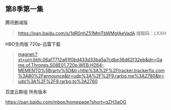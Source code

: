
## 第8季第一集 ##

腾讯删减版

> https://pan.baidu.com/s/1dR0nhZ51MmTbWMgIAeVadA  提取码：LXXH

HBO生肉版 720p-迅雷下载 

> [magnet:?xt=urn:btih:06af7712a61f0bd433d33ba5a7cdbe36d62f32eb&dn=Game.of.Thrones.S08E01.720p.WEB.H264-MEMENTO%5Brartv%5D&tr=http%3A%2F%2Ftracker.trackerfix.com%3A80%2Fannounce&tr=udp%3A%2F%2F9.rarbg.me%3A2780&tr=udp%3A%2F%2F9.rarbg.to%3A2760](magnet:?xt=urn:btih:06af7712a61f0bd433d33ba5a7cdbe36d62f32eb&dn=Game.of.Thrones.S08E01.720p.WEB.H264-MEMENTO%5Brartv%5D&tr=http%3A%2F%2Ftracker.trackerfix.com%3A80%2Fannounce&tr=udp%3A%2F%2F9.rarbg.me%3A2780&tr=udp%3A%2F%2F9.rarbg.to%3A2760)


百度云群组  所有版本

https://pan.baidu.com/mbox/homepage?short=qZH3aOG
